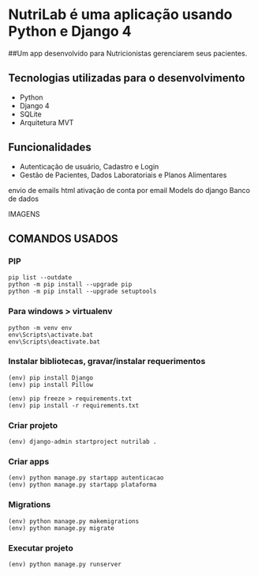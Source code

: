 # NutriLab é uma aplicação usando Python e Django 4
##Um app desenvolvido para Nutricionistas gerenciarem seus pacientes.

## Tecnologias utilizadas para o desenvolvimento

- Python
- Django 4
- SQLite
- Arquitetura MVT

## Funcionalidades

- Autenticação de usuário, Cadastro e Login
- Gestão de Pacientes, Dados Laboratoriais e Planos Alimentares

envio de emails html
ativação de conta por email
Models do django
Banco de dados


IMAGENS


## COMANDOS USADOS

### PIP
```
pip list --outdate
python -m pip install --upgrade pip
python -m pip install --upgrade setuptools
```

### Para windows > virtualenv 
```
python -m venv env
env\Scripts\activate.bat
env\Scripts\deactivate.bat
```

### Instalar bibliotecas, gravar/instalar requerimentos
```
(env) pip install Django
(env) pip install Pillow

(env) pip freeze > requirements.txt
(env) pip install -r requirements.txt
```

### Criar projeto
```
(env) django-admin startproject nutrilab .
```

### Criar apps
```
(env) python manage.py startapp autenticacao
(env) python manage.py startapp plataforma
```

### Migrations
```
(env) python manage.py makemigrations
(env) python manage.py migrate
```

### Executar projeto
```
(env) python manage.py runserver
```























